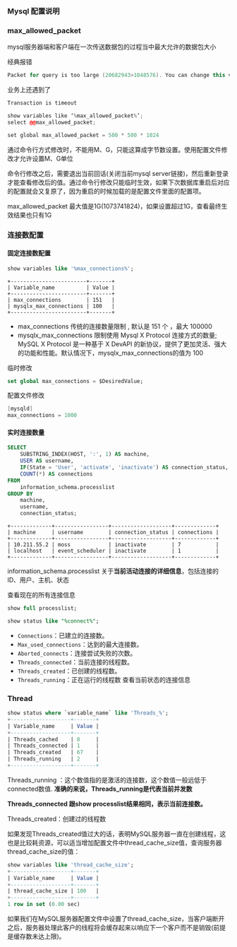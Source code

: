 
### Mysql 配置说明


### max_allowed_packet

mysql服务器端和客户端在一次传送数据包的过程当中最大允许的数据包大小

经典报错

```cpp
Packet for query is too large (20682943>1048576). You can change this value on the server by setting the max_allowed_packet’ variable.
```

业务上还遇到了

```cpp
Transaction is timeout
```

```cpp
show variables like ‘%max_allowed_packet%’;
select @@max_allowed_packet;
```

```cpp
set global max_allowed_packet = 500 * 500 * 1024
```

通过命令行方式修改时，不能用M、G，只能这算成字节数设置。使用配置文件修改才允许设置M、G单位

命令行修改之后，需要退出当前回话(关闭当前mysql server链接)，然后重新登录才能查看修改后的值。通过命令行修改只能临时生效，如果下次数据库重启后对应的配置就会又复原了，因为重启的时候加载的是配置文件里面的配置项。

max_allowed_packet 最大值是1G(1073741824)，如果设置超过1G，查看最终生效结果也只有1G

### 连接数配置

#### 固定连接数配置

```sql
show variables like '%max_connections%';
```

```
+------------------------+-------+
| Variable_name          | Value |
+------------------------+-------+
| max_connections        | 151   |
| mysqlx_max_connections | 100   |
+------------------------+-------+
```

- max_connections  传统的连接数量限制 , 默认是 151 个 ，最大 100000
- mysqlx_max_connections 限制使用 Mysql X Protocol 连接方式的数量; MySQL X Protocol 是一种基于 X DevAPI 的新协议，提供了更加灵活、强大的功能和性能。默认情况下，mysqlx_max_connections的值为 100

临时修改
```sql
set global max_connections = $DesiredValue;
```

配置文件修改
```c
[mysqld]
max_connections = 1000
```

#### 实时连接数量

```sql
SELECT
    SUBSTRING_INDEX(HOST, ':', 1) AS machine,
    USER AS username,
    IF(State = 'User', 'activate', 'inactivate') AS connection_status,
    COUNT(*) AS connections
FROM
    information_schema.processlist
GROUP BY
    machine,
    username,
    connection_status;
```

```
+-------------+-----------------+-------------------+-------------+
| machine     | username        | connection_status | connections |
+-------------+-----------------+-------------------+-------------+
| 10.211.55.2 | moss            | inactivate        | 7           |
| localhost   | event_scheduler | inactivate        | 1           |
+-------------+-----------------+-------------------+-------------+
```

information_schema.processlist 关于**当前活动连接的详细信息**，包括连接的 ID、用户、主机、状态


查看现在的所有连接信息
```sql
show full processlist;
```


```sql
show status like "%connect%";
```
- `Connections`：已建立的连接数。
- `Max_used_connections`：达到的最大连接数。
- `Aborted_connects`：连接尝试失败的次数。
- `Threads_connected`：当前连接的线程数。
- `Threads_created`：已创建的线程数。
- `Threads_running`：正在运行的线程数
查看当前状态的连接信息

### Thread

```sql
show status where `variable_name` like 'Threads_%';
+-------------------+-------+
| Variable_name     | Value |
+-------------------+-------+
| Threads_cached    | 8     |
| Threads_connected | 1     |
| Threads_created   | 67    |
| Threads_running   | 2     |
+-------------------+-------+
```

Threads_running ：这个数值指的是激活的连接数，这个数值一般远低于connected数值. **准确的来说，Threads_running是代表当前并发数**

**Threads_connected 跟show processlist结果相同，表示当前连接数。**

Threads_created：创建过的线程数

如果发现Threads_created值过大的话，表明MySQL服务器一直在创建线程，这也是比较耗资源，可以适当增加配置文件中thread_cache_size值，查询服务器thread_cache_size的值：

```sql
show variables like 'thread_cache_size';
+-------------------+-------+
| Variable_name     | Value |
+-------------------+-------+
| thread_cache_size | 100   |
+-------------------+-------+
1 row in set (0.00 sec)
```

如果我们在MySQL服务器配置文件中设置了thread_cache_size，当客户端断开之后，服务器处理此客户的线程将会缓存起来以响应下一个客户而不是销毁(前提是缓存数未达上限)。